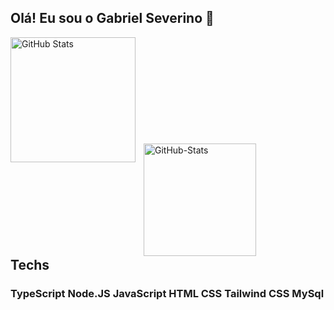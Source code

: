 
## Olá! Eu sou o Gabriel Severino 👋

<img 
    align="left" 
    alt="GitHub Stats" 
    height="200" 
    style="padding-right: 10px;" 
    src="https://github-readme-stats.vercel.app/api?username=gabrielfsev&show_icons=true&theme=dark&include_all_commits=true&locale=pt-br" 
  />
<br><br><br><br><br><br><br><br><br><br>
<img 
      align="left" 
      alt="GitHub-Stats" 
      height="180" 
      src="https://github-readme-stats.vercel.app/api/top-langs/?username=gabrielfsev&theme=dark&layout=compact&custom_title=Tecnologias&langs_count=9" 
  />
<br><br><br><br><br><br><br><br><br>
## Techs
### TypeScript Node.JS JavaScript HTML CSS Tailwind CSS MySql
